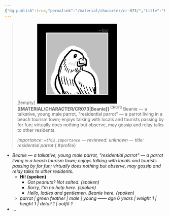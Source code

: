 ```yaml
---
{"dg-publish":true,"permalink":"/material/character/cr-073/","title":"Beanie","tags":["-character"]}
---
```


>[!empty]
> ![RESOURCE/ASSET/ICON/CR073.png|icon](/img/user/RESOURCE/ASSET/ICON/CR073.png) <b class="title">[[MATERIAL/CHARACTER/CR073\|Beanie]]</b> <sup class="title">CR073</sup> <b> </b>
> Beanie — a talkative, young male parrot, "residential parrot" — a parrot living in a beach tourism town; enjoys talking with locals and tourists passing by for fun; virtually does nothing but observe, may gossip and relay talks to other residents.
> 
> <i class="small">importance: `=this.importance` — reviewed: unknown — title: residential parrot</i>
{ #profile}


- *Beanie — a talkative, young male parrot, "residential parrot" — a parrot living in a beach tourism town; enjoys talking with locals and tourists passing by for fun; virtually does nothing but observe, may gossip and relay talks to other residents.*
	- **Hi! (spoken)**
		- *Got peanuts? Not salted. (spoken)*
		- *Sorry, I'm no help here. (spoken)*
		- *Hello, ladies and gentlemen. Beanie here. (spoken)*
	- *parrot | green feather | male | young —— age 6 years | weight 1 | height 1 | detail 1 | outfit 1*
- ...